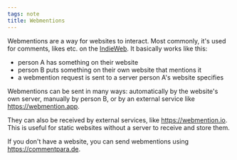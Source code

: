 ```yaml
---
tags: note
title: Webmentions
---
```


Webmentions are a way for websites to interact. Most commonly, it's used for 
comments, likes etc. on the [IndieWeb]. It basically works like this:

 * person A has something on their website
 * person B puts something on their own website that mentions it
 * a webmention request is sent to a server person A's website specifies

Webmentions can be sent in many ways: automatically by the website's own
server, manually by person B, or by an external service like 
<https://webmention.app>.

They can also be received by external services, like <https://webmention.io>.
This is useful for static websites without a server to receive and store them.

If you don't have a website, you can send webmentions using 
<https://commentpara.de>.

[IndieWeb]: /notes/indieweb
